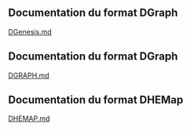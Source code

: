 ## Documentation du format DGraph
[DGenesis.md](DGenesis/dgenesis.md)

## Documentation du format DGraph
[DGRAPH.md](DGRAPH.md)

## Documentation du format DHEMap
[DHEMAP.md](DHEMAP.md)
